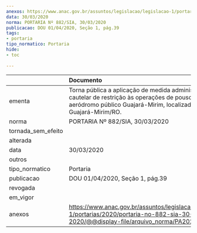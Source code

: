 ```yaml
---
anexos: https://www.anac.gov.br/assuntos/legislacao/legislacao-1/portarias/2020/portaria-no-882-sia-30-03-2020/@@display-file/arquivo_norma/PA2020-0882.pdf
data: 30/03/2020
norma: PORTARIA Nº 882/SIA, 30/03/2020
publicacao: DOU 01/04/2020, Seção 1, pág.39
tags:
- portaria
tipo_normatico: Portaria
hide: 
- toc 
 
---
```


|                    | Documento                                                                                                                                                          |
|:-------------------|:-------------------------------------------------------------------------------------------------------------------------------------------------------------------|
| ementa             | Torna pública a aplicação de medida administrativa cautelar de restrição às operações de pouso no aeródromo público Guajará-Mirim, localizado em Guajará-Mirim/RO. |
| norma              | PORTARIA Nº 882/SIA, 30/03/2020                                                                                                                                    |
| tornada_sem_efeito |                                                                                                                                                                    |
| alterada           |                                                                                                                                                                    |
| data               | 30/03/2020                                                                                                                                                         |
| outros             |                                                                                                                                                                    |
| tipo_normatico     | Portaria                                                                                                                                                           |
| publicacao         | DOU 01/04/2020, Seção 1, pág.39                                                                                                                                    |
| revogada           |                                                                                                                                                                    |
| em_vigor           |                                                                                                                                                                    |
| anexos             | https://www.anac.gov.br/assuntos/legislacao/legislacao-1/portarias/2020/portaria-no-882-sia-30-03-2020/@@display-file/arquivo_norma/PA2020-0882.pdf                |